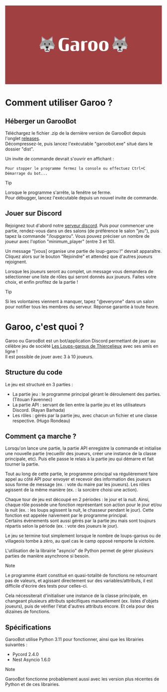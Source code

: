 ![](images/🐺Garoo🐺.png)

#
# Comment utiliser Garoo ?

## Héberger un GarooBot
Téléchargez le fichier .zip de la dernière version de GarooBot depuis l'onglet [releases](https://github.com/Arckedo/Garoo-bot/releases/latest).\
Décompressez-le, puis lancez l'exécutable "garoobot.exe" situé dans le dossier "dist".

Un invite de commande devrait s'ouvrir en affichant :
```
Pour stopper le programme fermez la console ou effectuez Ctrl+C
Démarrage du bot...
```

> [!TIP]
> Lorsque le programme s'arrête, la fenêtre se ferme.\
> Pour débugger, lancez l'exécutable depuis un nouvel invite de commande.

## Jouer sur Discord
Rejoignez tout d'abord notre [serveur discord](https://discord.gg/nvnHPMC5wj). Puis  pour commencer une partie, rendez-vous dans un des salons (de préférence le salon "jeu"), puis tapez la commande "/loupgarou". Vous pouvez préciser un nombre de joueur avec l'option "minimum_player" (entre 3 et 10).

Un message "[vous] organise une partie de loup-garou !" devrait apparaître. Cliquez alors sur le bouton "Rejoindre" et attendez que d'autres joueurs rejoignent.

Lorsque les joueurs seront au complet, un message vous demandera de sélectionner une liste de rôles qui seront donnés aux joueurs. Faites votre choix, et enfin profitez de la partie !

> [!TIP]
> Si les volontaires viennent à manquer, tapez "@everyone" dans un salon pour notifier tous les membres du serveur. Réponse garantie à toute heure.

#
# Garoo, c'est quoi ?

Garoo ou GarooBot est un bot/application Discord permettant de jouer au célèbre jeu de société [Les Loups-garous de Thiercelieux](https://fr.wikipedia.org/wiki/Les_Loups-garous_de_Thiercelieux) avec ses amis en ligne !\
Il est possible de jouer avec 3 à 10 joueurs.

## Structure du code
Le jeu est structuré en 3 parties :
- La partie jeu : le programme principal gérant le déroulement des parties. (Titouan Favennec)
- La partie API : servant de lien entre la partie jeu et les utilisateurs Discord. (Rayan Barhada)
- Les rôles : gérés par la partie jeu, avec chacun un fichier et une classe respective. (Hugo Rondeau)

## Comment ça marche ?
Lorsqu'on lance une partie, la partie API enregistre la commande et initialise une nouvelle partie (recueillir des joueurs, créer une instance de la classe principale, etc). Puis elle passe le relais à la partie jeu qui démarre et fait tourner la partie.

Tout au long de cette partie, le programme principal va régulièrement faire appel au côté API pour envoyer et recevoir des information des joueurs sous forme de message (ex. : vote du maire par les joueurs). Les rôles agissent de la même manière (ex. : la sorcière choisi une action).

Chaque tour de jeu est découpé en 2 périodes : le jour et la nuit. Ainsi, chaque rôle possède une fonction représentant son action pour le jour et/ou la nuit (ex. : les loups agissent la nuit, le chasseur pendant le jour). Cette fonction est appelée naïvement par le programme principal.\
Certains évènements sont aussi gérés par la partie jeu mais sont toujours répartis selon la période (ex. : vote des joueurs le jour).

Le jeu se termine tout simplement lorsque le nombre de loups-garous ou de villageois tombe à zéro, au quel cas le camp opposé remporte la victoire.

L'utilisation de la librairie "asyncio" de Python permet de gérer plusieurs parties de manière asynchrone si besoin.

> [!NOTE]
> Le programme étant constitué en quasi-totalité de fonctions ne retournant pas de valeurs, et agissant directement sur des variables/attributs, il est difficile d'écrire des tests pour celles-ci.
>
> Cela nécessiterait d'initialiser une instance de la classe principale, en changeant plusieurs attributs spécifiques manuellement (ex. listes d'objets joueurs), puis de vérifier l'état d'autres attributs encore. Et cela pour des dizaines de fonctions.

## Spécifications
GarooBot utilise Python 3.11 pour fonctionner, ainsi que les librairies suivantes :
- Pycord 2.4.0
- Nest Asyncio 1.6.0

> [!NOTE]
> GarooBot fonctionne probablement aussi avec les version plus récentes de Python et de ces librairies.